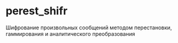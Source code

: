 # perest_shifr
Шифрование произвольных сообщений методом перестановки, гаммирования и аналитического преобразования
